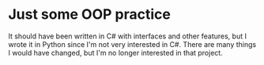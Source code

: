 # Just some OOP practice
It should have been written in C# with interfaces and other features, 
but I wrote it in Python since I'm not very interested in C#. 
There are many things I would have changed, but I'm no longer interested in that project.